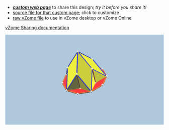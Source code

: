 
 - [***custom web page***][post] to share this design; *try it before you share it!*
 - [source file for that custom page][source]; click to customize
 - [raw vZome file][raw] to use in vZome desktop or vZome Online

[vZome Sharing documentation](https://vzome.github.io/vzome/sharing.html#how-it-works)

![Image](<5-gon-Dodecahedron-derived-3-JH.png>)


[post]: <https://ThynStyx.github.io/vzome-sharing/2022/01/06/5-gon-Dodecahedron-derived-3-JH-15-24-05.html>
[source]: <https://github.com/ThynStyx/vzome-sharing/edit/main/_posts/2022-01-06-5-gon-Dodecahedron-derived-3-JH-15-24-05.md>
[raw]: <https://raw.githubusercontent.com/ThynStyx/vzome-sharing/main/2022/01/06/15-24-05-5-gon-Dodecahedron-derived-3-JH/5-gon-Dodecahedron-derived-3-JH.vZome>